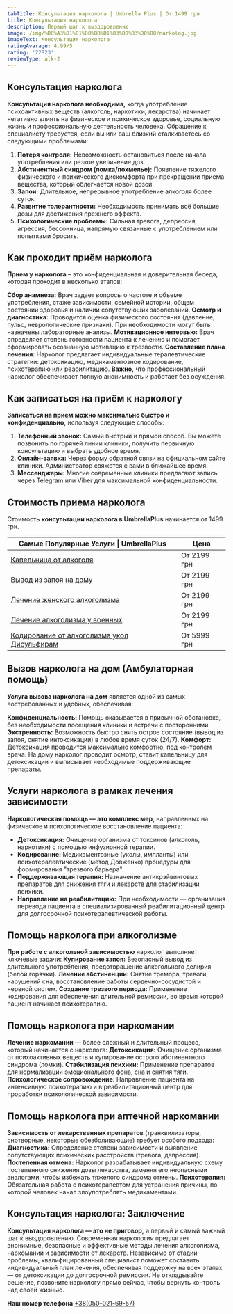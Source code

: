 ```yaml
---
tabTitle: Консультация нарколога | Umbrella Plus | От 1499 грн
title: Консультация нарколога
description: Первый шаг к выздоровлению
image: /img/%D0%A3%D1%81%D0%BB%D1%83%D0%B3%D0%B8/narkolog.jpg
imageText: Консультация нарколога
ratingAvarage: 4.99/5
rating: '22823'
reviewType: alk-2
---
```


## Консультация нарколога

**Консультация нарколога необходима,** когда употребление психоактивных веществ (алкоголь, наркотики, лекарства) начинает негативно влиять на физическое и психическое здоровье, социальную жизнь и профессиональную деятельность человека. Обращение к специалисту требуется, если вы или ваш близкий сталкиваетесь со следующими проблемами:

1. **Потеря контроля:** Невозможность остановиться после начала употребления или резкое увеличение доз.
2. **Абстинентный синдром (ломка/похмелье):** Появление тяжелого физического и психического дискомфорта при прекращении приема вещества, который облегчается новой дозой.
3. **Запои:** Длительное, непрерывное употребление алкоголя более суток.
4. **Развитие толерантности:** Необходимость принимать всё большие дозы для достижения прежнего эффекта.
5. **Психологические проблемы:** Сильная тревога, депрессия, агрессия, бессонница, напрямую связанные с употреблением или попытками бросить.

## Как проходит приём нарколога

**Прием у нарколога** – это конфиденциальная и доверительная беседа, которая проходит в несколько этапов:

**Сбор анамнеза:** Врач задает вопросы о частоте и объеме употребления, стаже зависимости, семейной истории, общем состоянии здоровья и наличии сопутствующих заболеваний.
**Осмотр и диагностика:** Проводится оценка физического состояния (давление, пульс, неврологические признаки). При необходимости могут быть назначены лабораторные анализы.
**Мотивационное интервью:** Врач определяет степень готовности пациента к лечению и помогает сформировать осознанную мотивацию к трезвости.
**Составление плана лечения:** Нарколог предлагает индивидуальные терапевтические стратегии: детоксикацию, медикаментозное кодирование, психотерапию или реабилитацию.
**Важно,** что профессиональный нарколог обеспечивает полную анонимность и работает без осуждения.

## Как записаться на приём к наркологу

**Записаться на прием можно максимально быстро и конфиденциально,** используя следующие способы:

1. **Телефонный звонок:** Самый быстрый и прямой способ. Вы можете позвонить по горячей линии клиники, получить первичную консультацию и выбрать удобное время.
2. **Онлайн-заявка:** Через форму обратной связи на официальном сайте клиники. Администратор свяжется с вами в ближайшее время.
3. **Мессенджеры:** Многие современные клиники предлагают запись через Telegram или Viber для максимальной конфиденциальности.

## Стоимость приема нарколога

Стоимость **консультации нарколога в UmbrellaPlus** начинается от 1499 грн.

| Самые Популярные Услуги \| UmbrellaPlus                                                       | Цена        |
| --------------------------------------------------------------------------------------------- | ----------- |
| [Капельница от алкоголя](kapelnica-ot-alkogolia-UmbrellaPlus)                                 | От 2199 грн |
| [Вывод из запоя на дому](Vivod-iz-zapoia-na-domy-UmbrellaPlus)                                | От 2199 грн |
| [Лечение женского алкоголизма](lechenie-jenskogo-alkogolizma-umbrellaplus)                    | От 2199 грн |
| [Лечение алкоголизма у военных](lechenie-alk-y-voenih)                                        | От 2199 грн |
| [Кодирование от алкоголизма укол Дисульфирам](kodirovka-ot-alkogolia-disulfiram-umbrellaplus) | От 5999 грн |

## Вызов нарколога на дом (Амбулаторная помощь)

**Услуга вызова нарколога на дом** является одной из самых востребованных и удобных, обеспечивая:

**Конфиденциальность:** Помощь оказывается в привычной обстановке, без необходимости посещения клиники и встречи с посторонними.
**Экстренность:** Возможность быстро снять острое состояние (вывод из запоя, снятие интоксикации) в любое время суток (24/7).
**Комфорт:** Детоксикация проводится максимально комфортно, под контролем врача.
На дому нарколог проводит осмотр, ставит капельницу для детоксикации и выписывает необходимые поддерживающие препараты.

## Услуги нарколога в рамках лечения зависимости

**Наркологическая помощь — это комплекс мер,** направленных на физическое и психологическое восстановление пациента:

* **Детоксикация:** Очищение организма от токсинов (алкоголь, наркотики) с помощью инфузионной терапии.
* **Кодирование:** Медикаментозные (уколы, импланты) или психотерапевтические (метод Довженко) процедуры для формирования "трезвого барьера".
* **Поддерживающая терапия:** Назначение антикрэйвинговых препаратов для снижения тяги и лекарств для стабилизации психики.
* **Направление на реабилитацию:** При необходимости — организация перевода пациента в специализированный реабилитационный центр для долгосрочной психотерапевтической работы.

## Помощь нарколога при алкоголизме

**При работе с алкогольной зависимостью** нарколог выполняет ключевые задачи:
**Купирование запоя:** Безопасный вывод из длительного употребления, предотвращение алкогольного делирия (белой горячки).
**Лечение абстиненции:** Снятие тремора, тревоги, нарушений сна, восстановление работы сердечно-сосудистой и нервной систем.
**Создание трезвого периода:** Применение кодирования для обеспечения длительной ремиссии, во время которой пациент начинает психотерапию.

## Помощь нарколога при наркомании

**Лечение наркомании** — более сложный и длительный процесс, который начинается с нарколога:
**Детоксикация:** Очищение организма от психоактивных веществ и купирование острого абстинентного синдрома (ломки).
**Стабилизация психики:** Применение препаратов для нормализации эмоционального фона, сна и снятия тяги.
**Психологическое сопровождение:** Направление пациента на интенсивную психотерапию и в реабилитационный центр для проработки психологической зависимости.

## Помощь нарколога при аптечной наркомании

**Зависимость от лекарственных препаратов** (транквилизаторы, снотворные, некоторые обезболивающие) требует особого подхода:
**Диагностика:** Определение степени зависимости и выявление сопутствующих психических расстройств (тревога, депрессия).
**Постепенная отмена:** Нарколог разрабатывает индивидуальную схему постепенного снижения дозы лекарства, заменяя его неопасными аналогами, чтобы избежать тяжелого синдрома отмены.
**Психотерапия:** Обязательная работа с психотерапевтом для устранения причины, по которой человек начал злоупотреблять медикаментами.

## Консультация нарколога: Заключение

**Консультация нарколога — это не приговор,** а первый и самый важный шаг к выздоровлению. Современная наркология предлагает анонимные, безопасные и эффективные методы лечения алкоголизма, наркомании и зависимости от лекарств. Независимо от стадии проблемы, квалифицированный специалист поможет составить индивидуальный план лечения, обеспечивая поддержку на всех этапах — от детоксикации до долгосрочной ремиссии. Не откладывайте решение, позвоните наркологу прямо сейчас, чтобы вернуть контроль над своей жизнью.

**Наш номер телефона** [+38(050-021-69-57)](tel:0500216957)
